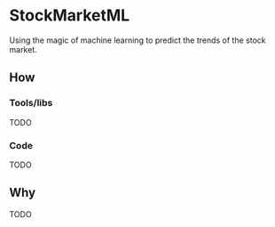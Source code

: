 # StockMarketML

Using the magic of machine learning to predict the trends of the stock market.

## How

### Tools/libs

TODO

### Code

TODO

## Why

TODO